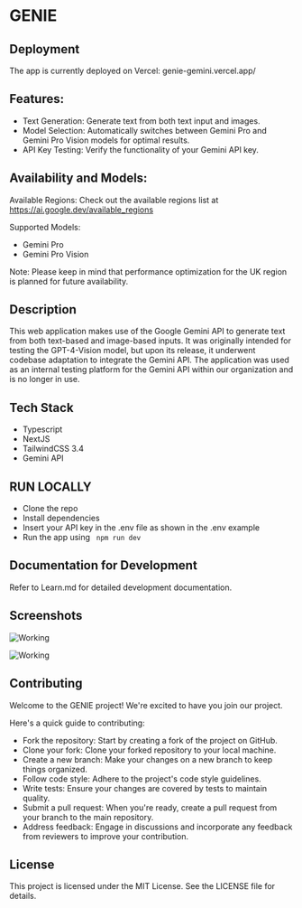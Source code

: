 # GENIE

## Deployment

The app is currently deployed on Vercel: genie-gemini.vercel.app/

## Features:

-   Text Generation: Generate text from both text input and images.
-   Model Selection: Automatically switches between Gemini Pro and Gemini Pro Vision models for optimal results.
-   API Key Testing: Verify the functionality of your Gemini API key.

## Availability and Models:

Available Regions: Check out the available regions list at https://ai.google.dev/available_regions

Supported Models:

-   Gemini Pro
-   Gemini Pro Vision

Note: Please keep in mind that performance optimization for the UK region is planned for future availability.

## Description

This web application makes use of the Google Gemini API to generate text from both text-based and image-based inputs. It was originally intended for testing the GPT-4-Vision model, but upon its release, it underwent codebase adaptation to integrate the Gemini API. The application was used as an internal testing platform for the Gemini API within our organization and is no longer in use.

## Tech Stack

-   Typescript
-   NextJS
-   TailwindCSS 3.4
-   Gemini API

## RUN LOCALLY

<ul>
<li>Clone the repo</li>
<li>Install dependencies</li>
<li> Insert your API key in the .env file as shown in the .env example</li>
<li>Run the app using <code> npm run dev</code></li>
</ul>

## Documentation for Development

Refer to Learn.md for detailed development documentation.

## Screenshots

![Working ](<SCREENSHOTS/Screenshot 2023-12-25 at 8.11.37 PM.png>)

![Working](SCREENSHOTS/jonah-and-god.png)

## Contributing

Welcome to the GENIE project! We're excited to have you join our project.

Here's a quick guide to contributing:

-   Fork the repository: Start by creating a fork of the project on GitHub.
-   Clone your fork: Clone your forked repository to your local machine.
-   Create a new branch: Make your changes on a new branch to keep things organized.
-   Follow code style: Adhere to the project's code style guidelines.
-   Write tests: Ensure your changes are covered by tests to maintain quality.
-   Submit a pull request: When you're ready, create a pull request from your branch to the main repository.
-   Address feedback: Engage in discussions and incorporate any feedback from reviewers to improve your contribution.

## License

This project is licensed under the MIT License. See the LICENSE file for details.
